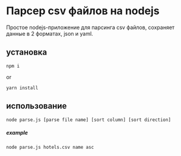 # Парсер csv файлов на nodejs

Простое nodejs-приложение для парсинга csv файлов, сохраняет данные в 2 форматах, json и yaml.

## установка

`npm i`

or

`yarn install`


## использование

`node parse.js [parse file name] [sort column] [sort direction]`

##### example

`node parse.js hotels.csv name asc`

